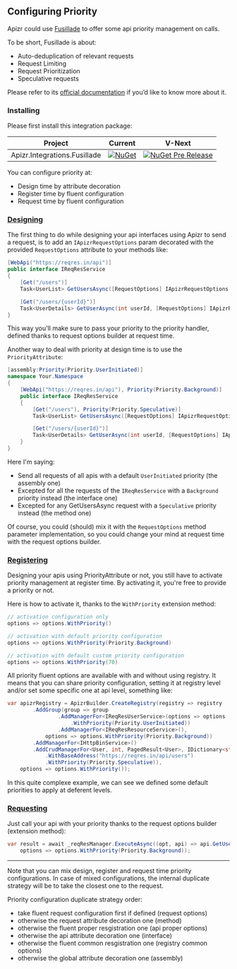 ﻿## Configuring Priority

Apizr could use [Fusillade](https://github.com/reactiveui/Fusillade) to offer some api priority management on calls.

To be short, Fusillade is about:

- Auto-deduplication of relevant requests
- Request Limiting
- Request Prioritization
- Speculative requests

Please refer to its [official documentation](https://github.com/reactiveui/Fusillade) if you’d like to know more about it.

### Installing

Please first install this integration package:

|Project|Current|V-Next|
|-------|-----|-----|
|Apizr.Integrations.Fusillade|[![NuGet](https://img.shields.io/nuget/v/Apizr.Integrations.Fusillade.svg)](https://www.nuget.org/packages/Apizr.Integrations.Fusillade/)|[![NuGet Pre Release](https://img.shields.io/nuget/vpre/Apizr.Integrations.Fusillade.svg)](https://www.nuget.org/packages/Apizr.Integrations.Fusillade/)|

You can configure priority at:
- Design time by attribute decoration
- Register time by fluent configuration
- Request time by fluent configuration

### [Designing](#tab/tabid-designing)

The first thing to do while designing your api interfaces using Apizr to send a request, is to add an `IApizrRequestOptions` param decorated with the provided `RequestOptions` attribute to your methods like:

```csharp
[WebApi("https://reqres.in/api")]
public interface IReqResService
{
    [Get("/users")]
    Task<UserList> GetUsersAsync([RequestOptions] IApizrRequestOptions options);

    [Get("/users/{userId}")]
    Task<UserDetails> GetUserAsync(int userId, [RequestOptions] IApizrRequestOptions options);
}
```

This way you'll make sure to pass your priority to the priority handler, defined thanks to request options builder at request time.

Another way to deal with priority at design time is to use the `PriorityAttribute`:
```csharp
[assembly:Priority(Priority.UserInitiated)]
namespace Your.Namespace
{
    [WebApi("https://reqres.in/api"), Priority(Priority.Background)]
    public interface IReqResService
    {
        [Get("/users"), Priority(Priority.Speculative)]
        Task<UserList> GetUsersAsync([RequestOptions] IApizrRequestOptions options);

        [Get("/users/{userId}")]
        Task<UserDetails> GetUserAsync(int userId, [RequestOptions] IApizrRequestOptions options);
    }
}
```
Here I'm saying:
- Send all requests of all apis with a default `UserInitiated` priority (the assembly one)
- Excepted for all the requests of the `IReqResService` with a `Background` priority instead (the interface one)
- Excepted for any GetUsersAsync request with a `Speculative` priority instead (the method one)

Of course, you could (should) mix it with the `RequestOptions` method parameter implementation, so you could change your mind at request time with the request options builder.

### [Registering](#tab/tabid-registering)

Designing your apis using PriorityAttribute or not, you still have to activate priority management at register time.
By activating it, you're free to provide a priority or not.

Here is how to activate it, thanks to the `WithPriority` extension method:
```csharp
// activation configuration only
options => options.WithPriority()

// activation with default priority configuration
options => options.WithPriority(Priority.Background)

// activation with default custom priority configuration
options => options.WithPriority(70)
```

All priority fluent options are available with and without using registry. 
It means that you can share priority configuration, setting it at registry level and/or set some specific one at api level, something like:
```csharp
var apizrRegistry = ApizrBuilder.CreateRegistry(registry => registry
        .AddGroup(group => group
                .AddManagerFor<IReqResUserService>(options => options
                    .WithPriority(Priority.UserInitiated))
                .AddManagerFor<IReqResResourceService>(),
            options => options.WithPriority(Priority.Background))
        .AddManagerFor<IHttpBinService>()
        .AddCrudManagerFor<User, int, PagedResult<User>, IDictionary<string, object>>(options => options
            .WithBaseAddress("https://reqres.in/api/users")
            .WithPriority(Priority.Speculative)),
    options => options.WithPriority());
```

In this quite complexe example, we can see we defined some default priorities to apply at deferent levels.

### [Requesting](#tab/tabid-requesting)

Just call your api with your priority thanks to the request options builder (extension method):

```csharp
var result = await _reqResManager.ExecuteAsync((opt, api) => api.GetUsersAsync(opt), 
    options => options.WithPriority(Priority.Background));
```

***

Note that you can mix design, register and request time priority configurations.
In case of mixed configurations, the internal duplicate strategy will be to take the closest one to the request.

Priority configuration duplicate strategy order:
- take fluent request configuration first if defined (request options)
- otherwise the request attribute decoration one (method)
- otherwise the fluent proper resgistration one (api proper options)
- otherwise the api attribute decoration one (interface)
- otherwise the fluent common resgistration one (registry common options)
- otherwise the global attribute decoration one (assembly)